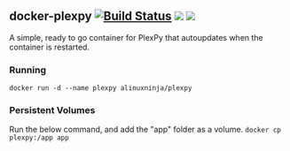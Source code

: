 ## docker-plexpy [![Build Status](https://semaphoreci.com/api/v1/alinuxninja/docker-plexpy/branches/master/badge.svg)](https://semaphoreci.com/alinuxninja/docker-plexpy) [![](https://images.microbadger.com/badges/image/alinuxninja/plexpy.svg)](https://microbadger.com/images/alinuxninja/plexpy "Get your own image badge on microbadger.com") [![](https://images.microbadger.com/badges/version/alinuxninja/plexpy.svg)](https://hub.docker.com/r/alinuxninja/plexpy/ "Get your own version badge on microbadger.com")
A simple, ready to go container for PlexPy that autoupdates when the container is restarted.

### Running
```docker run -d --name plexpy alinuxninja/plexpy```

### Persistent Volumes
Run the below command, and add the "app" folder as a volume.
```docker cp plexpy:/app app```
